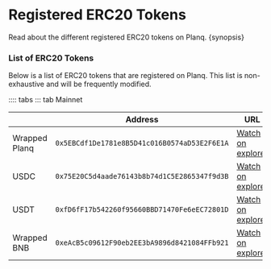 <!--
order: 5
-->

# Registered ERC20 Tokens

Read about the different registered ERC20 tokens on Planq. {synopsis}

### List of ERC20 Tokens

Below is a list of ERC20 tokens that are registered on Planq. This list is non-exhaustive and will be frequently modified.

:::: tabs
::: tab Mainnet

|               | Address  | URL                                                  |
|---------------|----------|------------------------------------------------------|
| Wrapped Planq | `0x5EBCdf1De1781e8B5D41c016B0574aD53E2F6E1A` | [Watch on explorer](https://evm.planq.network/address/0x5EBCdf1De1781e8B5D41c016B0574aD53E2F6E1A) |
| USDC          | `0x75E20C5d4aade76143b8b74d1C5E2865347f9d3B` | [Watch on explorer](https://evm.planq.network/address/0x75E20C5d4aade76143b8b74d1C5E2865347f9d3B)      |
| USDT          | `0xfD6fF17b542260f95660BBD71470Fe6eEC72801D` | [Watch on explorer](https://evm.planq.network/address/0xfD6fF17b542260f95660BBD71470Fe6eEC72801D)      |
| Wrapped BNB   | `0xeAcB5c09612F90eb2EE3bA9896d8421084FFb921` | [Watch on explorer](https://evm.planq.network/address/0xeAcB5c09612F90eb2EE3bA9896d8421084FFb921)      |

